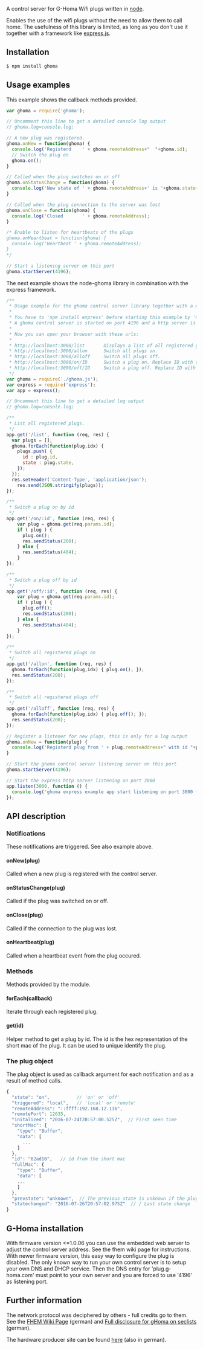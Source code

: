 A control server for G-Homa Wifi plugs written in [node](http://nodejs.org).

Enables the use of the wifi plugs without the need to allow them to call home. The usefulness of this library is limited, as long as you don't use it together with a framework like [express.js](https://expressjs.com/).

Installation
------------

```bash
$ npm install ghoma
```

Usage examples
--------------

This example shows the callback methods provided.

```js
var ghoma = require('ghoma');

// Uncomment this line to get a detailed console log output
// ghoma.log=console.log;

// A new plug was registered.
ghoma.onNew = function(ghoma) {
  console.log('Registerd    ' + ghoma.remoteAddress+"  "+ghoma.id);
  // Switch the plug on
  ghoma.on();
}

// Called when the plug switches on or off
ghoma.onStatusChange = function(ghoma) {
  console.log('New state of ' + ghoma.remoteAddress+' is '+ghoma.state+' triggered '+ghoma.triggered);
}

// Called when the plug connection to the server was lost
ghoma.onClose = function(ghoma) {
  console.log('Closed       ' + ghoma.remoteAddress);
}

/* Enable to listen for heartbeats of the plugs
ghoma.onHeartbeat = function(ghoma) {
  console.log('Heartbeat ' + ghoma.remoteAddress);
}
*/

// Start a listening server on this port
ghoma.startServer(4196);
```

The next example shows the node-ghoma library in combination with the express framework.
```js
/**
 * Usage example for the ghoma control server library together with a minimal express.js application.
 *
 * You have to 'npm install express' before starting this example by 'node express_example.js'.
 * A ghoma control server is started on port 4196 and a http server is started on port 3000.
 *
 * Now you can open your browser with these urls:
 *
 * http://localhost:3000/list       Displays a list of all registered ghoma wifi plugs.
 * http://localhost:3000/allon      Switch all plugs on.
 * http://localhost:3000/alloff     Switch all plugs off.
 * http://localhost:3000/on/ID      Switch a plug on. Replace ID with the short mac, that can be retrieved by the 'list' call.
 * http://localhost:3000/off/ID     Switch a plug off. Replace ID with the short mac, that can be retrieved by the 'list' call.
 */
var ghoma = require('./ghoma.js');
var express = require('express');
var app = express();

// Uncomment this line to get a detailed log output
// ghoma.log=console.log;

/**
 * List all registered plugs.
 */
app.get('/list', function (req, res) {
  var plugs = [];
  ghoma.forEach(function(plug,idx) {
    plugs.push( {
      id : plug.id,
      state : plug.state,
    });
  });
  res.setHeader('Content-Type', 'application/json');
    res.send(JSON.stringify(plugs));
});

/**
 * Switch a plug on by id
 */
app.get('/on/:id', function (req, res) {
    var plug = ghoma.get(req.params.id);
    if ( plug ) {
      plug.on();
      res.sendStatus(200);
    } else {
      res.sendStatus(404);
    }
});

/**
 * Switch a plug off by id
 */
app.get('/off/:id', function (req, res) {
    var plug = ghoma.get(req.params.id);
    if ( plug ) {
      plug.off();
      res.sendStatus(200);
    } else {
      res.sendStatus(404);
    }
});

/**
 * Switch all registered plugs on
 */
app.get('/allon', function (req, res) {
  ghoma.forEach(function(plug,idx) { plug.on(); });
  res.sendStatus(200);
});

/**
 * Switch all registered plugs off
 */
app.get('/alloff', function (req, res) {
  ghoma.forEach(function(plug,idx) { plug.off(); });
  res.sendStatus(200);
});

// Register a listener for new plugs, this is only for a log output
ghoma.onNew = function(plug) {
  console.log('Registerd plug from ' + plug.remoteAddress+" with id "+plug.id);
}

// Start the ghoma control server listening server on this port
ghoma.startServer(4196);

// Start the express http server listening on port 3000
app.listen(3000, function () {
  console.log('ghoma express example app start listening on port 3000 for http requests.');
});
```


API description
---------------

### Notifications
These notifications are triggered. See also example above.

#### onNew(plug)
Called when a new plug is registered with the control server.

#### onStatusChange(plug)
Called if the plug was switched on or off.

#### onClose(plug)
Called if the connection to the plug was lost.

#### onHeartbeat(plug)
Called when a heartbeat event from the plug occured.

### Methods
Methods provided by the module.

#### forEach(callback)
Iterate through each registered plug.

#### get(id)
Helper method to get a plug by id. The id is the hex representation of the short mac of the plug. It can be used to unique identify the plug.

### The plug object

The plug object is used as callback argument for each notification and as a result of method calls.

```js
{
  "state": "on",          // 'on' or 'off'
  "triggered": "local",   // 'local' or 'remote'
  "remoteAddress": "::ffff:192.168.12.136",
  "remotePort": 12635,
  "initalized": "2016-07-24T20:57:00.525Z",  // First seen time
  "shortMac": {
    "type": "Buffer",
    "data": [
      ...
    ]
  },
  "id": "62ad10",   // id from the short mac
  "fullMac": {
    "type": "Buffer",
    "data": [
    ...
    ]
  },
  "prevstate": "unknown",  // The previous state is unknown if the plug was yet registered. 'on' or 'off' otherwise
  "statechanged": "2016-07-26T20:57:02.975Z"  // / Last state change
}
```

G-Homa installation
-------------------

With firmware version <=1.0.06 you can use the embedded web server to adjust the control server address. See the fhem wiki page for instructions.
With newer firmware version, this easy way to configure the plug is disabled. The only known way to run your own control server is to setup your own DNS and DHCP service. Then the DNS entry for 'plug.g-homa.com' must point to your own server and you are forced to use '4196' as listening port.

Further information
-------------------

The network protocol was deciphered by others - full credits go to them.
See the [FHEM Wiki Page](http://www.fhemwiki.de/wiki/G-Homa) (german)
and
[Full disclosure for gHoma on seclists](http://seclists.org/fulldisclosure/2015/May/45) (german).

The hardware producer site can be found
[here](http://www.g-homa.com/index.php/de/) (also in german).
